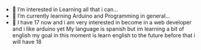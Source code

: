 - 👀 I’m interested in Learning all that i can...
- 🌱 I’m currently learning Arduino and Programming in general...
- 💜 I have 17 now and i am very interested in become in a web developer and i like arduino yet
My language is spanish but im learning a bit of english my goal in this moment is learn english to the future before that i will have 18
<!---
--->
